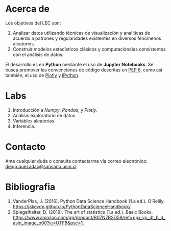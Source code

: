 # Acerca de

Los objetivos del LEC son:

1. Analizar datos utilizando técnicas de visualización y analíticas de acuerdo a patrones y regularidades existentes en diversos fenómenos aleatorios.
2. Construir modelos estadísticos clásicos y computacionales consistentes con el análisis de datos.

El desarrollo es en **Python** mediante el uso de **Jupyter Notebooks**. Se busca promover las convenciones de código descritas en [PEP 8](https://www.python.org/dev/peps/pep-0008/), como así también, el uso de [Plotly](https://plotly.com/python/) y [iPython](https://ipython.org/).

# Labs

1. Introducción a *Numpy*, *Pandas*, y *Plotly*.
2. Análisis exploratorio de datos.
3. Variables aleatorias.
4. Inferencia.

# Contacto

Ante cualquier duda o consulta contactarme vía correo electrónico: diego.quezadac@sansano.usm.cl.

# Bibliografia

1. VanderPlas, J. (2016). Python Data Science Handbook (1.a ed.). O’Reilly. https://jakevdp.github.io/PythonDataScienceHandbook/.
2. Spiegelhalter, D. (2019). The art of statistics (1.a ed.). Basic Books. https://www.amazon.com/gp/product/B07N7BSD59/ref=ppx_yo_dt_b_d_asin_image_o00?ie=UTF8&psc=1.
